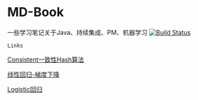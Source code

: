 # MD-Book
一些学习笔记关于Java、持续集成、PM、机器学习
[![Build Status](https://travis-ci.org/rouroulee/MD-TarvisCI-Test.svg?branch=master)](https://travis-ci.org/rouroulee/MD-TarvisCI-Test)


`Links`

[Consistent一致性Hash算法](https://github.com/rouroulee/MD-Book/blob/master/2017-01-02-Consistent%20hashing%20%E4%B8%80%E8%87%B4%E6%80%A7%E7%AE%97%E6%B3%95.md)

[线性回归-梯度下降](https://github.com/rouroulee/MD-Book/blob/master/2018-09-03-%E8%A5%BF%E5%A4%A9%E5%8F%96%E7%BB%8F%E4%B9%8B%E6%9C%BA%E5%99%A8%E5%AD%A6%E4%B9%A0Day1.md)

[Logistic回归](https://github.com/rouroulee/MD-Book/blob/master/2018-09-20-%E8%A5%BF%E5%A4%A9%E5%8F%96%E7%BB%8F%E4%B9%8B%E6%9C%BA%E5%99%A8%E5%AD%A6%E4%B9%A0Logistic%E5%9B%9E%E5%BD%92.md)
